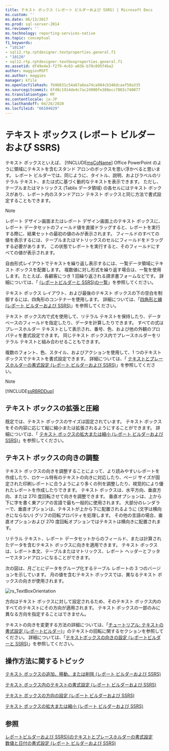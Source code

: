 ```yaml
---
title: テキスト ボックス (レポート ビルダーおよび SSRS) | Microsoft Docs
ms.custom: ''
ms.date: 06/13/2017
ms.prod: sql-server-2014
ms.reviewer: ''
ms.technology: reporting-services-native
ms.topic: conceptual
f1_keywords:
- "10134"
- sql12.rtp.rptdesigner.textproperties.general.f1
- "10120"
- sql12.rtp.rptdesigner.textboxproperties.general.f1
ms.assetid: df49e4e3-f279-4c63-a03b-b70c095f4ba2
author: maggiesMSFT
ms.author: maggies
manager: kfile
ms.openlocfilehash: fb96831c54a67a6ea74ca984cb346dcaaf50a335
ms.sourcegitcommit: 6fd8c1914de4c7ac24900fe388ecc7883c740077
ms.translationtype: MT
ms.contentlocale: ja-JP
ms.lasthandoff: 04/26/2020
ms.locfileid: "66104629"
---
```

# <a name="text-boxes-report-builder-and-ssrs"></a>テキスト ボックス (レポート ビルダーおよび SSRS)
  テキスト ボックスといえば、 [!INCLUDE[msCoName](../../includes/msconame-md.md)] Office PowerPoint のように領域にテキストを含むスタンド アロンのボックスを思い浮かべると思います。 レポート ビルダーでは、同じように、タイトル、説明、およびラベルのリテラル テキスト、または式に基づく動的なテキストを表示できます。 ただし、テーブルまたはマトリックス (Tablix データ領域) の各セルにはテキスト ボックスがあり、レポート内のスタンドアロン テキスト ボックスと同じ方法で書式設定することもできます。  
  
> [!NOTE]  
>  レポート デザイン画面またはレポート デザイン画面上のテキスト ボックスに、レポート データセットのフィールド値を直接ドラッグすると、レポートを実行する際に、結果セットの最初の値のみが表示されます。 フィールドのすべての値を表示するには、テーブルまたはマトリックスのセルにフィールドをドラッグする必要があります。 この状態でレポートを実行すると、そのフィールドにすべての値が表示されます。  
  
 自由形式レイアウトでテキストを繰り返し表示するには、一覧データ領域にテキスト ボックスを配置します。 複数値に対し形式を繰り返す場合は、一覧を使用します。たとえば、各顧客につき 1 回繰り返される請求書フォームなどです。 詳細については、「 [&#40;レポートビルダーと SSRS&#41;の一覧](create-invoices-and-forms-with-lists-report-builder-and-ssrs.md)」を参照してください。  
  
 テキスト ボックス レイアウト、および最後のテキスト ボックスの下の空白を制御するには、四角形のコンテナーを使用します。 詳細については、「[四角形と線 &#40;レポート ビルダーおよび SSRS&#41;](rectangles-and-lines-report-builder-and-ssrs.md)」を参照してください。  
  
 テキスト ボックス内で式を使用して、リテラル テキストを保持したり、データベースのフィールドを指定したり、データを計算したりできます。 すべての式はプレースホルダー テキストとして表示され、番号、色、および他の外観のプロパティを書式設定できます。 同じテキスト ボックス内でプレースホルダーをリテラル テキストと組み合わせることもできます。  
  
 複数のフォント、色、スタイル、およびアクションを使用して、1 つのテキスト ボックスでテキストを書式設定できます。 詳細については、「 [テキストとプレースホルダーの書式設定 &#40;レポート ビルダーおよび SSRS&#41;](formatting-text-and-placeholders-report-builder-and-ssrs.md)」を参照してください。  
  
> [!NOTE]  
>  [!INCLUDE[ssRBRDDup](../../includes/ssrbrddup-md.md)]  
  
##  <a name="growing-and-shrinking-a-text-box"></a><a name="GrowShrinkTextBox"></a> テキスト ボックスの拡張と圧縮  
 既定では、テキスト ボックスのサイズは固定されています。 テキスト ボックスをその内容に応じて縦に縮小または拡張されるようにすることができます。 詳細については、「 [テキスト ボックスの拡大または縮小 &#40;レポート ビルダーおよび SSRS&#41;](allow-a-text-box-to-grow-or-shrink-report-builder-and-ssrs.md)」を参照してください。  
  
## <a name="orienting-a-text-box"></a>テキスト ボックスの向きの調整  
 テキスト ボックスの向きを調整することによって、より読みやすいレポートを作成したり、ロケール特有のテキストの向きに対応したり、ページ サイズが固定された印刷レポートに合うようにより多くの列を調整したり、視覚的により優れたレポートを作成したりできます。 テキスト ボックスは、水平方向、垂直方向、または 270 度回転させて向きを調整できます。 垂直オプションは、上から下に字を書く東アジアの言語で最も一般的に使用されます。 大部分のレンダラーで、垂直オプションは、テキストが上から下に配置されるように (文字は横向きにならない) グリフの回転プロパティを処理します。 その他の言語の場合、垂直オプションおよび 270 度回転オプションではテキストは横向きに配置されます。  
  
 リテラル テキスト、レポート データセットからのフィールド、または計算されたデータを含むテキスト ボックスに向きを適用できます。 テキスト ボックスは、レポート本文、テーブルまたはマトリックス、レポート ヘッダーとフッターでスタンドアロンになることができます。  
  
 次の図は、月ごとにデータをグループ化するテーブル レポートの 3 つのバージョンを示しています。 月の値を含むテキスト ボックスでは、異なるテキスト ボックスの向きが使用されます。  
  
 ![rs_TextBoxOrientation](../media/rs-textboxorientation.gif "rs_TextBoxOrientation")  
  
 方向はテキスト ボックスに対して設定されるため、そのテキスト ボックス内のすべてのテキストにその方向が適用されます。 テキスト ボックスの一部のみに異なる方向を指定することはできません。  
  
 テキストの向きを変更する方法の詳細については、「[チュートリアル: テキストの書式設定 &#40;レポートビルダー&#41;](../tutorial-format-text-report-builder.md)」のテキストの回転に関するセクションを参照してください。 詳細については、「[テキストボックスの向きの設定 &#40;レポートビルダーと SSRS&#41;](set-text-box-orientation-report-builder-and-ssrs.md)」を参照してください。  
  
##  <a name="how-to-topics"></a><a name="HowTo"></a>操作方法に関するトピック  
 [テキスト ボックスの追加、移動、または削除 &#40;レポート ビルダーおよび SSRS&#41;](add-move-or-delete-a-text-box-report-builder-and-ssrs.md)  
  
 [テキスト ボックス内のテキストの書式設定 &#40;レポート ビルダーおよび SSRS&#41;](format-text-in-a-text-box-report-builder-and-ssrs.md)  
  
 [テキスト ボックスの方向の設定 &#40;レポート ビルダーおよび SSRS&#41;](set-text-box-orientation-report-builder-and-ssrs.md)  
  
 [テキスト ボックスの拡大または縮小 &#40;レポート ビルダーおよび SSRS&#41;](allow-a-text-box-to-grow-or-shrink-report-builder-and-ssrs.md)  
  
## <a name="see-also"></a>参照  
 [レポートビルダーおよび SSRS&#41;&#40;のテキストとプレースホルダーの書式設定](formatting-text-and-placeholders-report-builder-and-ssrs.md)   
 [数値と日付の書式設定 &#40;レポート ビルダーおよび SSRS&#41;](formatting-numbers-and-dates-report-builder-and-ssrs.md)  
  
  
